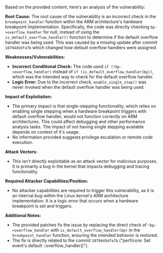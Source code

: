 Based on the provided content, here's an analysis of the vulnerability:

**Root Cause:**
The root cause of the vulnerability is an incorrect check in the `breakpoint_handler` function within the ARM architecture's hardware breakpoint implementation. Specifically, the code was directly checking `bp->overflow_handler` for null, instead of using the `is_default_overflow_handler()` function to determine if the default overflow handler was being used. This was caused by a missing update after commit `1879445dfa7b` which changed how default overflow handlers were assigned.

**Weaknesses/Vulnerabilities:**
- **Incorrect Conditional Check:** The code used `if (!bp->overflow_handler)` instead of `if (is_default_overflow_handler(bp))`, which was the intended way to check for the default overflow handler.
- **Logic Error:** Due to the incorrect check, `enable_single_step()` was never invoked when the default overflow handler was being used.

**Impact of Exploitation:**
- The primary impact is that single-stepping functionality, which relies on enabling single stepping when a hardware breakpoint triggers with default overflow handler, would not function correctly on ARM architectures. This could affect debugging and other performance analysis tasks. The impact of not having single stepping available depends on context of it's usage.
- No information provided suggests privilege escalation or remote code execution.

**Attack Vectors:**
- This isn't directly exploitable as an attack vector for malicious purposes. It is primarily a bug in the kernel that impacts debugging and tracing functionality.

**Required Attacker Capabilities/Position:**
- No attacker capabilities are required to trigger this vulnerability, as it is an internal bug within the Linux kernel's ARM architecture implementation. It is a logic error that occurs when a hardware breakpoint is set and triggers.

**Additional Notes:**
- The provided patches fix the issue by replacing the direct check of `!bp->overflow_handler` with `is_default_overflow_handler(bp)` in the `breakpoint_handler` function, ensuring the intended behavior is restored.
- The fix is directly related to the commit `1879445dfa7b` ("perf/core: Set event's default ::overflow\_handler()").